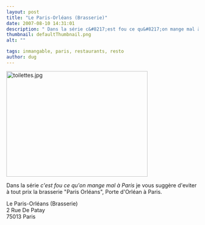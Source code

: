 ```yaml
---
layout: post
title: "Le Paris-Orléans (Brasserie)"
date: 2007-08-10 14:31:01
description: " Dans la série c&#8217;est fou ce qu&#8217;on mange mal à Paris je vous suggère d&#8217;eviter à tout prix la brasserie &#8220;Paris Orléans&#8221;, Porte d&#8217;Orléan à Paris. Le Paris-Orléans (Brasserie) 2 Rue De Patay 75013 Paris&#8230;"
thumbnail: defaultThumbnail.png
alt: ""

tags: inmangable, paris, restaurants, resto
author: dug
---
```


<p><a href="http://www.donkeyontheedge.com/i/toilettes.jpg"><img alt="toilettes.jpg" src="http://www.donkeyontheedge.com/i/toilettes-thumb.jpg" width="370" height="277" /></a></p>

<p>Dans la série <em>c'est fou ce qu'on mange mal à Paris</em> je vous suggère d'eviter à tout prix la brasserie "Paris Orléans", Porte d'Orléan à Paris.</p>

<p>Le Paris-Orléans (Brasserie)<br />
2 Rue De Patay<br />
75013 Paris</p>
